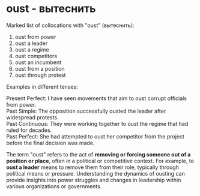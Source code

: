 # oust - вытеснить

Marked list of collocations with "oust" (вытеснить):

1. oust from power  
2. oust a leader  
3. oust a regime  
4. oust competitors  
5. oust an incumbent  
6. oust from a position  
7. oust through protest  

Examples in different tenses:

Present Perfect: I have seen movements that aim to oust corrupt officials from power.  
Past Simple: The opposition successfully ousted the leader after widespread protests.  
Past Continuous: They were working together to oust the regime that had ruled for decades.  
Past Perfect: She had attempted to oust her competitor from the project before the final decision was made.  

The term "oust" refers to the act of **removing or forcing someone out of a position or place**, often in a political or competitive context. For example, to **oust a leader** means to remove them from their role, typically through political means or pressure. Understanding the dynamics of ousting can provide insights into power struggles and changes in leadership within various organizations or governments.
